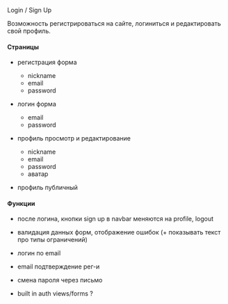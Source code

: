 Login / Sign Up

Возможность регистрироваться на сайте, логиниться и редактировать свой профиль.

#### Страницы

- регистрация форма
	- nickname
	- email
	- password

- логин форма
	- email
	- password

- профиль просмотр и редактирование
	- nickname
	- email
	- password
	- аватар

- профиль публичный

#### Функции

- после логина, кнопки sign up в navbar меняются на profile, logout

- валидация данных форм, отображение ошибок (+ показывать текст про типы ограничений)

- логин по email

- email подтверждение рег-и

- смена пароля через письмо

- built in auth views/forms ?